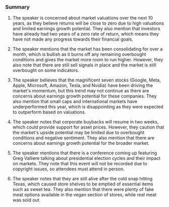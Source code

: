 ### Summary

1. The speaker is concerned about market valuations over the next 10 years,
as they believe returns will be close to zero due to high valuations and
limited earnings growth potential. They also mention that investors have
already had two years of a zero rate of return, which means they have not
made any progress towards their financial goals.

2. The speaker mentions that the market has been consolidating for over a
month, which is bullish as it burns off any remaining overbought conditions
and gives the market more room to run higher. However, they also note that
there are still sell signals in place and the market is still overbought on
some indicators.

3. The speaker believes that the magnificent seven stocks (Google, Meta,
Apple, Microsoft, Amazon, Tesla, and Nvidia) have been driving the market's
momentum, but this trend may not continue as there are concerns about earnings
growth potential for these companies. They also mention that small caps and
international markets have underperformed this year, which is disappointing
as they were expected to outperform based on valuations.

4. The speaker notes that corporate buybacks will resume in two weeks,
which could provide support for asset prices. However, they caution that
the market's upside potential may be limited due to overbought conditions
and negative sentiment. They also mention that there are concerns about
earnings growth potential for the broader market.

5. The speaker mentions that there is a conference coming up featuring Greg
Valliere talking about presidential election cycles and their impact on
markets. They note that this event will not be recorded due to copyright
issues, so attendees must attend in person.

6. The speaker notes that they are still alive after the cold snap hitting
Texas, which caused store shelves to be emptied of essential items such as
sweet tea. They also mention that there were plenty of fake meat options
available in the vegan section of stores, while real meat was sold out.
